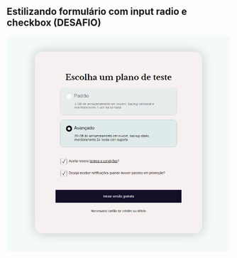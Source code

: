 <h2>Estilizando formulário com input radio e checkbox (DESAFIO)</h2>
<img src="https://github.com/igorrsilvaaf/FormInput/blob/master/Form.png" />
